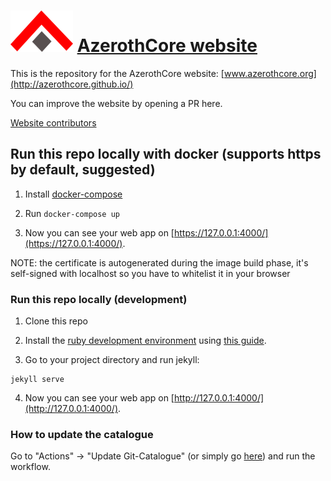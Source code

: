# ![AzerothCore logo](https://raw.githubusercontent.com/azerothcore/azerothcore.github.io/master/images/logo-github.png) [AzerothCore website](http://azerothcore.github.io)

This is the repository for the AzerothCore website: [www.azerothcore.org](http://azerothcore.github.io/)

You can improve the website by opening a PR here.

[Website contributors](https://github.com/azerothcore/azerothcore.github.io/graphs/contributors)

## Run this repo locally with docker (supports https by default, suggested)

1. Install [docker-compose](https://docs.docker.com/compose/install/)

2. Run `docker-compose up`

3. Now you can see your web app on [https://127.0.0.1:4000/](https://127.0.0.1:4000/).

NOTE: the certificate is autogenerated during the image build phase, it's self-signed with localhost so you have to whitelist it in your browser

### Run this repo locally (development)

1. Clone this repo

2. Install the [ruby development environment](https://jekyllrb.com/docs/installation/) using [this guide](https://jekyllrb.com/docs/installation/).

3. Go to your project directory and run jekyll:

```
jekyll serve
```

4. Now you can see your web app on [http://127.0.0.1:4000/](http://127.0.0.1:4000/).

### How to update the catalogue

Go to "Actions" -> "Update Git-Catalogue" (or simply go [here](https://github.com/azerothcore/azerothcore.github.io/actions/workflows/update-catalogue.yml)) and run the workflow.
